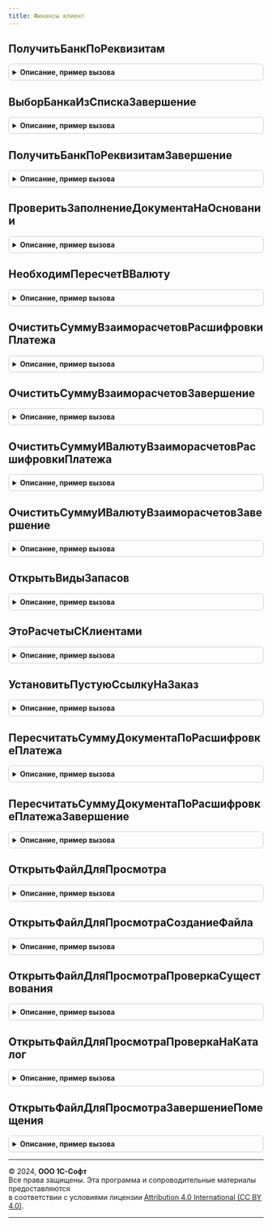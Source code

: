 ```yaml
---
title: Финансы клиент
---
```



## ПолучитьБанкПоРеквизитам
<details style="margin: 1em 0; padding: 0.5em; border: 1px solid #ccc; border-radius: 6px;">

<summary style="font-weight: bold; cursor: pointer;">Описание, пример вызова</summary>

```bsl

// Процедура получает банк по указанному БИК или корреспондентскому счету.
//
// Параметры:
//	Форма - ФормаКлиентскогоПриложения - Текущая форма
//	Элемент - ПолеФормы - Поле, в котором произведен выбор значения.
//	Значение - Строка - Значение, выбранное в поле.
//	СписокБанков - СписокЗначений - Список найденных банков
//	Банк - СправочникСсылка.КлассификаторБанков - Значение поля для указания банка.
//
Процедура ПолучитьБанкПоРеквизитам(Форма, Элемент, Значение, СписокБанков, Банк) Экспорт
```

Пример вызова
```bsl
ФинансыКлиент.ПолучитьБанкПоРеквизитам(Форма, Элемент, Значение, СписокБанков, Банк) 
```
</details>

## ВыборБанкаИзСпискаЗавершение
<details style="margin: 1em 0; padding: 0.5em; border: 1px solid #ccc; border-radius: 6px;">

<summary style="font-weight: bold; cursor: pointer;">Описание, пример вызова</summary>

```bsl

Процедура ВыборБанкаИзСпискаЗавершение(ВыбранныйЭлемент, ДополнительныеПараметры) Экспорт
```

Пример вызова
```bsl
ФинансыКлиент.ВыборБанкаИзСпискаЗавершение(ВыбранныйЭлемент, ДополнительныеПараметры) 
```
</details>

## ПолучитьБанкПоРеквизитамЗавершение
<details style="margin: 1em 0; padding: 0.5em; border: 1px solid #ccc; border-radius: 6px;">

<summary style="font-weight: bold; cursor: pointer;">Описание, пример вызова</summary>

```bsl

Процедура ПолучитьБанкПоРеквизитамЗавершение(РезультатВопроса, ДополнительныеПараметры) Экспорт
```

Пример вызова
```bsl
ФинансыКлиент.ПолучитьБанкПоРеквизитамЗавершение(РезультатВопроса, ДополнительныеПараметры) 
```
</details>

## ПроверитьЗаполнениеДокументаНаОсновании
<details style="margin: 1em 0; padding: 0.5em; border: 1px solid #ccc; border-radius: 6px;">

<summary style="font-weight: bold; cursor: pointer;">Описание, пример вызова</summary>

```bsl

// Процедура выводит сообщения пользователю, если заполнение на основании
// не было выполнено.
//
// Параметры:
//	Объект - ДанныеФормыКоллекция - Текущий объект
//	Основание - ДокументСсылка - Документ основание.
//
Процедура ПроверитьЗаполнениеДокументаНаОсновании(Объект, Основание) Экспорт
```

Пример вызова
```bsl
ФинансыКлиент.ПроверитьЗаполнениеДокументаНаОсновании(Объект, Основание) 
```
</details>

## НеобходимПересчетВВалюту
<details style="margin: 1em 0; padding: 0.5em; border: 1px solid #ccc; border-radius: 6px;">

<summary style="font-weight: bold; cursor: pointer;">Описание, пример вызова</summary>

```bsl

// Проверяет необходимость пересчета сумм документа из валюты в валюту
//
// Параметры:
//	Объект - ДанныеФормыСтруктура - Текущий документ
//	ТекущаяВалюта - СправочникСсылка.Валюты - Текущая валюта
//	НоваяВалюта - СправочникСсылка.Валюты - Новая валюта.
//
// Возвращаемое значение:
//	Булево - Истина, если требуется пересчет сумм.
//
Функция НеобходимПересчетВВалюту(Объект, ТекущаяВалюта, НоваяВалюта) Экспорт
```

Пример вызова
```bsl
Результат = ФинансыКлиент.НеобходимПересчетВВалюту(Объект, ТекущаяВалюта, НоваяВалюта) 
```
</details>

## ОчиститьСуммуВзаиморасчетовРасшифровкиПлатежа
<details style="margin: 1em 0; padding: 0.5em; border: 1px solid #ccc; border-radius: 6px;">

<summary style="font-weight: bold; cursor: pointer;">Описание, пример вызова</summary>

```bsl

// Процедура при необходимости очищает сумму взаиморасчетов в табличной части "Расшифровка платежа".
//
// Параметры:
//	Объект - ДанныеФормыСтруктура - Текущий документ.
//
Процедура ОчиститьСуммуВзаиморасчетовРасшифровкиПлатежа(Объект) Экспорт
```

Пример вызова
```bsl
ФинансыКлиент.ОчиститьСуммуВзаиморасчетовРасшифровкиПлатежа(Объект) 
```
</details>

## ОчиститьСуммуВзаиморасчетовЗавершение
<details style="margin: 1em 0; padding: 0.5em; border: 1px solid #ccc; border-radius: 6px;">

<summary style="font-weight: bold; cursor: pointer;">Описание, пример вызова</summary>

```bsl

Процедура ОчиститьСуммуВзаиморасчетовЗавершение(ОтветНаВопрос, ДополнительныеПараметры) Экспорт
```

Пример вызова
```bsl
ФинансыКлиент.ОчиститьСуммуВзаиморасчетовЗавершение(ОтветНаВопрос, ДополнительныеПараметры) 
```
</details>

## ОчиститьСуммуИВалютуВзаиморасчетовРасшифровкиПлатежа
<details style="margin: 1em 0; padding: 0.5em; border: 1px solid #ccc; border-radius: 6px;">

<summary style="font-weight: bold; cursor: pointer;">Описание, пример вызова</summary>

```bsl

// Процедура очищает сумму взаиморасчетов и валюту взаиморасчетов в табличной части "Расшифровка платежа".
//
// Параметры:
//	Объект - ДанныеФормыСтруктура - Текущий документ.
//
Процедура ОчиститьСуммуИВалютуВзаиморасчетовРасшифровкиПлатежа(Объект) Экспорт
```

Пример вызова
```bsl
ФинансыКлиент.ОчиститьСуммуИВалютуВзаиморасчетовРасшифровкиПлатежа(Объект) 
```
</details>

## ОчиститьСуммуИВалютуВзаиморасчетовЗавершение
<details style="margin: 1em 0; padding: 0.5em; border: 1px solid #ccc; border-radius: 6px;">

<summary style="font-weight: bold; cursor: pointer;">Описание, пример вызова</summary>

```bsl

Процедура ОчиститьСуммуИВалютуВзаиморасчетовЗавершение(ОтветНаВопрос, ДополнительныеПараметры) Экспорт
```

Пример вызова
```bsl
ФинансыКлиент.ОчиститьСуммуИВалютуВзаиморасчетовЗавершение(ОтветНаВопрос, ДополнительныеПараметры) 
```
</details>

## ОткрытьВидыЗапасов
<details style="margin: 1em 0; padding: 0.5em; border: 1px solid #ccc; border-radius: 6px;">

<summary style="font-weight: bold; cursor: pointer;">Описание, пример вызова</summary>

```bsl

// Открытие формы просмотра/редактирования видов запасов документа.
//
// Параметры:
//	Форма - ФормаКлиентскогоПриложения - форма клиентского приложения.
//	ПараметрыРедактированияВидовЗапасов - см. ЗапасыСервер.ПоместитьТоварыИВидыЗапасовВХранилище
//
Процедура ОткрытьВидыЗапасов(Форма, ПараметрыРедактированияВидовЗапасов) Экспорт
```

Пример вызова
```bsl
ФинансыКлиент.ОткрытьВидыЗапасов(Форма, ПараметрыРедактированияВидовЗапасов) 
```
</details>

## ЭтоРасчетыСКлиентами
<details style="margin: 1em 0; padding: 0.5em; border: 1px solid #ccc; border-radius: 6px;">

<summary style="font-weight: bold; cursor: pointer;">Описание, пример вызова</summary>

```bsl

// Определяет относится ли хозяйственная операция документа к расчетами с клиентами.
//
// Параметры:
//	ХозяйственнаяОперация - ПеречислениеСсылка.ХозяйственныеОперации - Хозяйственная операция документа.
//
// Возвращаемое значение:
//	Булево - Хозяйственная операция относится к расчетам с клиентами.
//
Функция ЭтоРасчетыСКлиентами(ХозяйственнаяОперация) Экспорт
```

Пример вызова
```bsl
Результат = ФинансыКлиент.ЭтоРасчетыСКлиентами(ХозяйственнаяОперация) 
```
</details>

## УстановитьПустуюСсылкуНаЗаказ
<details style="margin: 1em 0; padding: 0.5em; border: 1px solid #ccc; border-radius: 6px;">

<summary style="font-weight: bold; cursor: pointer;">Описание, пример вызова</summary>

```bsl

// Получает пустую ссылку на заказ клиента или на заказ поставщику.
//
// Параметры:
//	Заказ - ДокументСсылка - Заказ
//	ЭтоРасчетыСКлиентами - Булево - Признак отражения расчетов с клиентами.
//
Процедура УстановитьПустуюСсылкуНаЗаказ(Заказ, ЭтоРасчетыСКлиентами) Экспорт
```

Пример вызова
```bsl
ФинансыКлиент.УстановитьПустуюСсылкуНаЗаказ(Заказ, ЭтоРасчетыСКлиентами) 
```
</details>

## ПересчитатьСуммуДокументаПоРасшифровкеПлатежа
<details style="margin: 1em 0; padding: 0.5em; border: 1px solid #ccc; border-radius: 6px;">

<summary style="font-weight: bold; cursor: pointer;">Описание, пример вызова</summary>

```bsl

// Пересчитывает сумму в шапке документа, если она отличается от сумм в табличной части.
//
// Параметры:
//    Форма - ФормаКлиентскогоПриложения - Форма, из которой подбирается многооборотная тара
//    ОписаниеОповещения - ОписаниеОповещения - Описание оповещения формы документа
//    ИмяТабличнойЧасти - Строка - Имя табличной части, содержащей расшифровку платежа.
//
Процедура ПересчитатьСуммуДокументаПоРасшифровкеПлатежа( Экспорт
```

Пример вызова
```bsl
ФинансыКлиент.ПересчитатьСуммуДокументаПоРасшифровкеПлатежа();
```
</details>

## ПересчитатьСуммуДокументаПоРасшифровкеПлатежаЗавершение
<details style="margin: 1em 0; padding: 0.5em; border: 1px solid #ccc; border-radius: 6px;">

<summary style="font-weight: bold; cursor: pointer;">Описание, пример вызова</summary>

```bsl

Процедура ПересчитатьСуммуДокументаПоРасшифровкеПлатежаЗавершение(ОтветНаВопрос, ДополнительныеПараметры) Экспорт
```

Пример вызова
```bsl
ФинансыКлиент.ПересчитатьСуммуДокументаПоРасшифровкеПлатежаЗавершение(ОтветНаВопрос, ДополнительныеПараметры) 
```
</details>

## ОткрытьФайлДляПросмотра
<details style="margin: 1em 0; padding: 0.5em; border: 1px solid #ccc; border-radius: 6px;">

<summary style="font-weight: bold; cursor: pointer;">Описание, пример вызова</summary>

```bsl

// Открывает файл для просмотра
//
// Параметры:
//    ЭлементПривязки - Строка - К указанному элементу будет привязано сообщение в случае ошибки
//    ИмяФайла - Строка - Полное имя файла
//    Кодировка - Строка - "DOS" или "Windows"
//    Заголовок - Строка - Заголовок формы, в которой будет открыт файл.
//
Процедура ОткрытьФайлДляПросмотра(ЭлементПривязки, ИмяФайла, Кодировка, Заголовок) Экспорт
```

Пример вызова
```bsl
ФинансыКлиент.ОткрытьФайлДляПросмотра(ЭлементПривязки, ИмяФайла, Кодировка, Заголовок) 
```
</details>

## ОткрытьФайлДляПросмотраСозданиеФайла
<details style="margin: 1em 0; padding: 0.5em; border: 1px solid #ccc; border-radius: 6px;">

<summary style="font-weight: bold; cursor: pointer;">Описание, пример вызова</summary>

```bsl

Процедура ОткрытьФайлДляПросмотраСозданиеФайла(Файл, ДополнительныеПараметры) Экспорт
```

Пример вызова
```bsl
ФинансыКлиент.ОткрытьФайлДляПросмотраСозданиеФайла(Файл, ДополнительныеПараметры) 
```
</details>

## ОткрытьФайлДляПросмотраПроверкаСуществования
<details style="margin: 1em 0; padding: 0.5em; border: 1px solid #ccc; border-radius: 6px;">

<summary style="font-weight: bold; cursor: pointer;">Описание, пример вызова</summary>

```bsl

Процедура ОткрытьФайлДляПросмотраПроверкаСуществования(Существует, ДополнительныеПараметры) Экспорт
```

Пример вызова
```bsl
ФинансыКлиент.ОткрытьФайлДляПросмотраПроверкаСуществования(Существует, ДополнительныеПараметры) 
```
</details>

## ОткрытьФайлДляПросмотраПроверкаНаКаталог
<details style="margin: 1em 0; padding: 0.5em; border: 1px solid #ccc; border-radius: 6px;">

<summary style="font-weight: bold; cursor: pointer;">Описание, пример вызова</summary>

```bsl

Процедура ОткрытьФайлДляПросмотраПроверкаНаКаталог(ЭтоКаталог, ДополнительныеПараметры) Экспорт
```

Пример вызова
```bsl
ФинансыКлиент.ОткрытьФайлДляПросмотраПроверкаНаКаталог(ЭтоКаталог, ДополнительныеПараметры) 
```
</details>

## ОткрытьФайлДляПросмотраЗавершениеПомещения
<details style="margin: 1em 0; padding: 0.5em; border: 1px solid #ccc; border-radius: 6px;">

<summary style="font-weight: bold; cursor: pointer;">Описание, пример вызова</summary>

```bsl

Процедура ОткрытьФайлДляПросмотраЗавершениеПомещения(ПомещенныеФайлы, ДополнительныеПараметры) Экспорт
```

Пример вызова
```bsl
ФинансыКлиент.ОткрытьФайлДляПросмотраЗавершениеПомещения(ПомещенныеФайлы, ДополнительныеПараметры) 
```
</details>

---

© 2024, **ООО 1С-Софт**  
Все права защищены. Эта программа и сопроводительные материалы предоставляются  
в соответствии с условиями лицензии [Attribution 4.0 International (CC BY 4.0)](https://creativecommons.org/licenses/by/4.0/legalcode).

---
